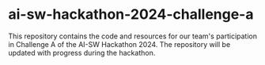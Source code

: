 # ai-sw-hackathon-2024-challenge-a
This repository contains the code and resources for our team's participation in Challenge A of the AI-SW Hackathon 2024. The repository will be updated with progress during the hackathon.
